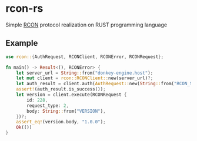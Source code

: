 # rcon-rs

Simple [RCON](https://developer.valvesoftware.com/wiki/Source_RCON_Protocol) protocol realization on RUST programming language

## Example

```rust
use rcon::{AuthRequest, RCONClient, RCONError, RCONRequest};

fn main() -> Result<(), RCONError> {
    let server_url = String::from("donkey-engine.host");
    let mut client = rcon::RCONClient::new(server_url)?;
    let auth_result = client.auth(AuthRequest::new(String::from("RCON_SECRET")))?;
    assert!(auth_result.is_success());
    let version = client.execute(RCONRequest {
        id: 228,
        request_type: 2,
        body: String::from("VERSION"),
    })?;
    assert_eq!(version.body, "1.0.0");
    Ok(())
}

```
